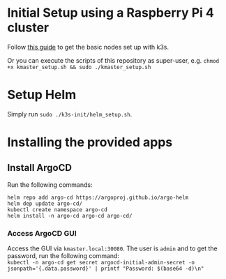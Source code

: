 # Initial Setup using a Raspberry Pi 4 cluster

Follow [this guide](https://medium.com/thinkport/how-to-build-a-raspberry-pi-kubernetes-cluster-with-k3s-76224788576c) to get the basic nodes set up with k3s.

Or you can execute the scripts of this repository as super-user, e.g. `chmod +x kmaster_setup.sh && sudo ./kmaster_setup.sh`

# Setup Helm

Simply run `sudo ./k3s-init/helm_setup.sh`.

# Installing the provided apps

## Install ArgoCD

Run the following commands:

```
helm repo add argo-cd https://argoproj.github.io/argo-helm
helm dep update argo-cd/
kubectl create namespace argo-cd
helm install -n argo-cd argo-cd argo-cd/
```

### Access ArgoCD GUI

Access the GUI via `kmaster.local:30080`. The user is `admin` and to get the password, run the following command:\
`kubectl -n argo-cd get secret argocd-initial-admin-secret -o jsonpath='{.data.password}' | printf "Password: $(base64 -d)\n"`
